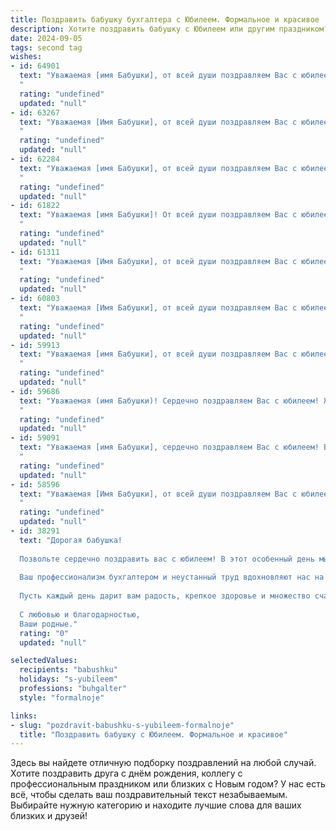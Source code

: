 ```yaml
---
title: Поздравить бабушку бухгалтера с Юбилеем. Формальное и красивое
description: Хотите поздравить бабушку с Юбилеем или другим праздником? Наш ИИ создаст незабываемое поздравление, а вы обязательно выделитесь среди других.  
date: 2024-09-05
tags: second tag
wishes:
- id: 64901
  text: "Уважаемая [имя Бабушки], от всей души поздравляем Вас с юбилеем! Ваша преданность профессии бухгалтера,  точность расчётов и  огромный опыт  заслуживают глубокого уважения. Желаем Вам крепкого здоровья,  неиссякаемой энергии,  ярких  моментов  в жизни  и  благополучия!
  "
  rating: "undefined"
  updated: "null"
- id: 63267
  text: "Уважаемая [Имя Бабушки], от всей души поздравляем Вас с юбилеем! Желаем Вам крепкого здоровья, долгих лет жизни, семейного благополучия и радости! Пусть Ваш богатый профессиональный опыт, накопленный за долгие годы работы бухгалтером, всегда приносит Вам удовлетворение и признание!
  "
  rating: "undefined"
  updated: "null"
- id: 62284
  text: "Уважаемая [имя Бабушки], от всей души поздравляем Вас с юбилеем!  Ваша жизнь - это пример трудолюбия, преданности  и профессионализма.  Все эти годы, работая  бухгалтером, Вы  вкладывали душу в каждое  дело,  внося  порядок и ясность в финансовый мир. Желаем  Вам  здоровья,  радости,  счастья  и  благополучия  в  этот  прекрасный  день!
  "
  rating: "undefined"
  updated: "null"
- id: 61822
  text: "Уважаемая [имя Бабушки]! От всей души поздравляем Вас с юбилеем! Ваша преданность профессии бухгалтера,  компетентность и  огромный вклад в развитие [название организации/отрасли] достойны глубокого уважения. Желаем Вам крепкого здоровья, благополучия, вдохновения и новых профессиональных успехов! Пусть каждый день будет наполнен радостью,  теплотой и любовью близких.
  "
  rating: "undefined"
  updated: "null"
- id: 61311
  text: "Уважаемая [Имя Бабушки], от всей души поздравляем Вас с юбилеем! Ваша многолетняя работа бухгалтером - это не просто профессия, а настоящее искусство, требующее точности, ответственности и профессионализма. Ваша преданность делу и опыт – это ценный дар, который Вы щедро делились со всеми. Желаем Вам крепкого здоровья, семейного благополучия, радости от каждого прожитого дня и новых приятных открытий!
  "
  rating: "undefined"
  updated: "null"
- id: 60803
  text: "Уважаемая [Имя Бабушки], от всей души поздравляем Вас с юбилеем! Ваша преданность профессии бухгалтера,  опыт и мудрость вызывают глубокое уважение. Желаем Вам крепкого здоровья, благополучия,  радости и ярких впечатлений в этот особенный день!
  "
  rating: "undefined"
  updated: "null"
- id: 59913
  text: "Уважаемая [имя Бабушки], от всей души поздравляем Вас с юбилеем!  Ваша преданность профессии бухгалтера и  непоколебимая  ответственность всегда служили примером для всех. Желаем Вам крепкого здоровья,  радости,  благополучия и  многих лет жизни,  полных  счастья!
  "
  rating: "undefined"
  updated: "null"
- id: 59686
  text: "Уважаемая (имя Бабушки)! Сердечно поздравляем Вас с юбилеем! Желаем Вам крепкого здоровья, благополучия и долгих лет жизни, наполненных радостью, любовью и заботой близких. Ваша преданность профессии бухгалтера, ответственность и  неутомимый труд всегда вызывали восхищение. Спасибо Вам за  все, что Вы делаете!
  "
  rating: "undefined"
  updated: "null"
- id: 59091
  text: "Уважаемая [имя Бабушки], сердечно поздравляем Вас с юбилеем! Ваша многолетняя работа в качестве бухгалтера — это свидетельство Вашего профессионализма,  ответственности и преданности своему делу. Желаем Вам крепкого здоровья,  неиссякаемой энергии и  счастья в кругу семьи!
  "
  rating: "undefined"
  updated: "null"
- id: 58596
  text: "Уважаемая [Имя Бабушки], от всей души поздравляем Вас с юбилеем! Ваша преданность профессии бухгалтера,  тщательность и профессионализм заслуживают глубочайшего уважения. Пусть этот день станет ярким и запоминающимся, а ваша жизнь будет наполнена здоровьем, радостью и благополучием!
  "
  rating: "undefined"
  updated: "null"
- id: 38291
  text: "Дорогая бабушка!
  
  Позвольте сердечно поздравить вас с юбилеем! В этот особенный день мы отмечаем не только ваши годы, но и тот бесценный опыт, мудрость и тепло, которые вы щедро приносите в нашу жизнь.
  
  Ваш профессионализм бухгалтером и неустанный труд вдохновляют нас на достижения и стремления. Вы всегда были для нас примером мудрости и настойчивости, олицетворяя заботу и любовь нашей семьи.
  
  Пусть каждый день дарит вам радость, крепкое здоровье и множество счастливых мгновений. Желаем вам благополучия, счастья и уверенности в завтрашнем дне.
  
  С любовью и благодарностью,
  Ваши родные."
  rating: "0"
  updated: "null"

selectedValues:
  recipients: "babushku"
  holidays: "s-yubileem"
  professions: "buhgalter"
  style: "formalnoje"

links:
- slug: "pozdravit-babushku-s-yubileem-formalnoje"
  title: "Поздравить бабушку с Юбилеем. Формальное и красивое"
---
```


Здесь вы найдете отличную подборку поздравлений на любой случай. 
Хотите поздравить друга с днём рождения, коллегу с профессиональным праздником или близких с Новым годом? У нас есть всё, чтобы сделать ваш поздравительный текст незабываемым. Выбирайте нужную категорию и находите лучшие слова для ваших близких и друзей!
